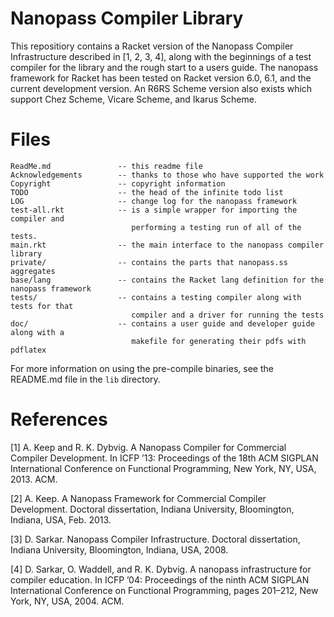 Nanopass Compiler Library
==========================

This repositiory contains a Racket version of the Nanopass Compiler Infrastructure
described in \[1, 2, 3, 4\], along with the beginnings of a test compiler for the
library and the rough start to a users guide.  The nanopass framework for Racket
has been tested on Racket version 6.0, 6.1, and the current development version.
An R6RS Scheme version also exists which support Chez Scheme, Vicare Scheme, and
Ikarus Scheme.

Files
======



    ReadMe.md               -- this readme file
    Acknowledgements        -- thanks to those who have supported the work
    Copyright               -- copyright information
    TODO                    -- the head of the infinite todo list
    LOG                     -- change log for the nanopass framework
    test-all.rkt            -- is a simple wrapper for importing the compiler and 
                               performing a testing run of all of the tests.
    main.rkt                -- the main interface to the nanopass compiler library
    private/                -- contains the parts that nanopass.ss aggregates
    base/lang               -- contains the Racket lang definition for the nanopass framework
    tests/                  -- contains a testing compiler along with tests for that
                               compiler and a driver for running the tests
    doc/                    -- contains a user guide and developer guide along with a
                               makefile for generating their pdfs with pdflatex

For more information on using the pre-compile binaries, see the README.md file
in the `lib` directory.

References
===========

[1] A. Keep and R. K. Dybvig. A Nanopass Compiler for Commercial Compiler
    Development. In ICFP ’13: Proceedings of the 18th ACM SIGPLAN International
    Conference on Functional Programming, New York, NY, USA, 2013. ACM.

[2] A. Keep. A Nanopass Framework for Commercial Compiler Development.
    Doctoral dissertation, Indiana University,
    Bloomington, Indiana, USA, Feb. 2013.

[3] D. Sarkar. Nanopass Compiler Infrastructure. 
    Doctoral dissertation, Indiana University, 
    Bloomington, Indiana, USA, 2008.

[4] D. Sarkar, O. Waddell, and R. K. Dybvig. A nanopass infrastructure for 
    compiler education. In ICFP ’04: Proceedings of the ninth ACM SIGPLAN 
    International Conference on Functional Programming, pages 201–212, 
    New York, NY, USA, 2004. ACM.
